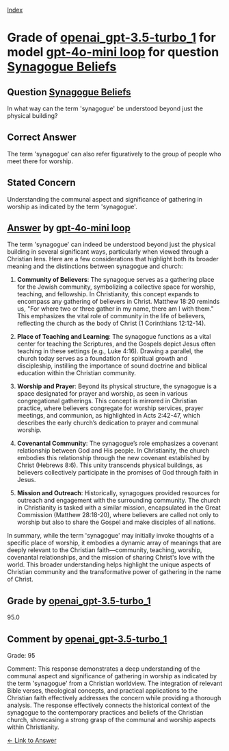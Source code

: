 
[Index](../../../../index.md)
# Grade of [openai_gpt-3.5-turbo_1](../../../grading_models/openai_gpt-3.5-turbo_1.md) for model [gpt-4o-mini loop](../../../answering_models/gpt-4o-mini_loop.md) for question [Synagogue Beliefs](../../../questions/Synagogue_Beliefs.md)

## Question [Synagogue Beliefs](../../../questions/Synagogue_Beliefs.md)
In what way can the term 'synagogue' be understood beyond just the physical building?

## Correct Answer
The term 'synagogue' can also refer figuratively to the group of people who meet there for worship.

## Stated Concern
Understanding the communal aspect and significance of gathering in worship as indicated by the term 'synagogue'.

## [Answer](../Synagogue_Beliefs.md) by [gpt-4o-mini loop](../../../answering_models/gpt-4o-mini_loop.md)
The term 'synagogue' can indeed be understood beyond just the physical building in several significant ways, particularly when viewed through a Christian lens. Here are a few considerations that highlight both its broader meaning and the distinctions between synagogue and church:

1. **Community of Believers**: The synagogue serves as a gathering place for the Jewish community, symbolizing a collective space for worship, teaching, and fellowship. In Christianity, this concept expands to encompass any gathering of believers in Christ. Matthew 18:20 reminds us, "For where two or three gather in my name, there am I with them." This emphasizes the vital role of community in the life of believers, reflecting the church as the body of Christ (1 Corinthians 12:12-14).

2. **Place of Teaching and Learning**: The synagogue functions as a vital center for teaching the Scriptures, and the Gospels depict Jesus often teaching in these settings (e.g., Luke 4:16). Drawing a parallel, the church today serves as a foundation for spiritual growth and discipleship, instilling the importance of sound doctrine and biblical education within the Christian community.

3. **Worship and Prayer**: Beyond its physical structure, the synagogue is a space designated for prayer and worship, as seen in various congregational gatherings. This concept is mirrored in Christian practice, where believers congregate for worship services, prayer meetings, and communion, as highlighted in Acts 2:42-47, which describes the early church’s dedication to prayer and communal worship.

4. **Covenantal Community**: The synagogue’s role emphasizes a covenant relationship between God and His people. In Christianity, the church embodies this relationship through the new covenant established by Christ (Hebrews 8:6). This unity transcends physical buildings, as believers collectively participate in the promises of God through faith in Jesus.

5. **Mission and Outreach**: Historically, synagogues provided resources for outreach and engagement with the surrounding community. The church in Christianity is tasked with a similar mission, encapsulated in the Great Commission (Matthew 28:18-20), where believers are called not only to worship but also to share the Gospel and make disciples of all nations.

In summary, while the term 'synagogue' may initially invoke thoughts of a specific place of worship, it embodies a dynamic array of meanings that are deeply relevant to the Christian faith—community, teaching, worship, covenantal relationships, and the mission of sharing Christ's love with the world. This broader understanding helps highlight the unique aspects of Christian community and the transformative power of gathering in the name of Christ.

## Grade by [openai_gpt-3.5-turbo_1](../../../grading_models/openai_gpt-3.5-turbo_1.md)
95.0

## Comment by [openai_gpt-3.5-turbo_1](../../../grading_models/openai_gpt-3.5-turbo_1.md)
Grade: 95

Comment: This response demonstrates a deep understanding of the communal aspect and significance of gathering in worship as indicated by the term 'synagogue' from a Christian worldview. The integration of relevant Bible verses, theological concepts, and practical applications to the Christian faith effectively addresses the concern while providing a thorough analysis. The response effectively connects the historical context of the synagogue to the contemporary practices and beliefs of the Christian church, showcasing a strong grasp of the communal and worship aspects within Christianity.

[&lt;- Link to Answer](../Synagogue_Beliefs.md)

